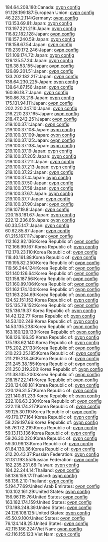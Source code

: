 184.64.208.180:Canada: [ovpn config](vpn/184_64_208_180.ovpn)  
91.128.199.187:European Union: [ovpn config](vpn/91_128_199_187.ovpn)  
46.223.2.114:Germany: [ovpn config](vpn/46_223_2_114.ovpn)  
113.153.69.81:Japan: [ovpn config](vpn/113_153_69_81.ovpn)  
113.197.221.219:Japan: [ovpn config](vpn/113_197_221_219.ovpn)  
116.82.182.128:Japan: [ovpn config](vpn/116_82_182_128.ovpn)  
118.157.240.59:Japan: [ovpn config](vpn/118_157_240_59.ovpn)  
118.158.67.54:Japan: [ovpn config](vpn/118_158_67_54.ovpn)  
119.239.172.246:Japan: [ovpn config](vpn/119_239_172_246.ovpn)  
121.109.174.72:Japan: [ovpn config](vpn/121_109_174_72.ovpn)  
126.125.57.24:Japan: [ovpn config](vpn/126_125_57_24.ovpn)  
126.38.53.155:Japan: [ovpn config](vpn/126_38_53_155.ovpn)  
126.89.201.51:Japan: [ovpn config](vpn/126_89_201_51.ovpn)  
133.202.182.217:Japan: [ovpn config](vpn/133_202_182_217.ovpn)  
138.64.230.225:Japan: [ovpn config](vpn/138_64_230_225.ovpn)  
138.64.87.156:Japan: [ovpn config](vpn/138_64_87_156.ovpn)  
160.86.18.7:Japan: [ovpn config](vpn/160_86_18_7.ovpn)  
160.86.78.218:Japan: [ovpn config](vpn/160_86_78_218.ovpn)  
175.131.94.111:Japan: [ovpn config](vpn/175_131_94_111.ovpn)  
202.220.247.10:Japan: [ovpn config](vpn/202_220_247_10.ovpn)  
218.220.237.165:Japan: [ovpn config](vpn/218_220_237_165.ovpn)  
218.47.242.251:Japan: [ovpn config](vpn/218_47_242_251.ovpn)  
219.100.37.1:Japan: [ovpn config](vpn/219_100_37_1.ovpn)  
219.100.37.108:Japan: [ovpn config](vpn/219_100_37_108.ovpn)  
219.100.37.109:Japan: [ovpn config](vpn/219_100_37_109.ovpn)  
219.100.37.125:Japan: [ovpn config](vpn/219_100_37_125.ovpn)  
219.100.37.138:Japan: [ovpn config](vpn/219_100_37_138.ovpn)  
219.100.37.19:Japan: [ovpn config](vpn/219_100_37_19.ovpn)  
219.100.37.205:Japan: [ovpn config](vpn/219_100_37_205.ovpn)  
219.100.37.211:Japan: [ovpn config](vpn/219_100_37_211.ovpn)  
219.100.37.213:Japan: [ovpn config](vpn/219_100_37_213.ovpn)  
219.100.37.22:Japan: [ovpn config](vpn/219_100_37_22.ovpn)  
219.100.37.4:Japan: [ovpn config](vpn/219_100_37_4.ovpn)  
219.100.37.50:Japan: [ovpn config](vpn/219_100_37_50.ovpn)  
219.100.37.58:Japan: [ovpn config](vpn/219_100_37_58.ovpn)  
219.100.37.67:Japan: [ovpn config](vpn/219_100_37_67.ovpn)  
219.100.37.7:Japan: [ovpn config](vpn/219_100_37_7.ovpn)  
219.100.37.90:Japan: [ovpn config](vpn/219_100_37_90.ovpn)  
219.107.19.8:Japan: [ovpn config](vpn/219_107_19_8.ovpn)  
220.153.181.67:Japan: [ovpn config](vpn/220_153_181_67.ovpn)  
222.12.236.65:Japan: [ovpn config](vpn/222_12_236_65.ovpn)  
60.33.5.147:Japan: [ovpn config](vpn/60_33_5_147.ovpn)  
60.62.85.87:Japan: [ovpn config](vpn/60_62_85_87.ovpn)  
61.215.167.117:Japan: [ovpn config](vpn/61_215_167_117.ovpn)  
112.162.92.136:Korea Republic of: [ovpn config](vpn/112_162_92_136.ovpn)  
112.166.99.167:Korea Republic of: [ovpn config](vpn/112_166_99_167.ovpn)  
112.170.23.110:Korea Republic of: [ovpn config](vpn/112_170_23_110.ovpn)  
118.40.161.88:Korea Republic of: [ovpn config](vpn/118_40_161_88.ovpn)  
119.195.82.250:Korea Republic of: [ovpn config](vpn/119_195_82_250.ovpn)  
119.56.244.124:Korea Republic of: [ovpn config](vpn/119_56_244_124.ovpn)  
121.140.126.64:Korea Republic of: [ovpn config](vpn/121_140_126_64.ovpn)  
121.158.187.56:Korea Republic of: [ovpn config](vpn/121_158_187_56.ovpn)  
121.160.89.106:Korea Republic of: [ovpn config](vpn/121_160_89_106.ovpn)  
121.162.174.104:Korea Republic of: [ovpn config](vpn/121_162_174_104.ovpn)  
121.163.234.69:Korea Republic of: [ovpn config](vpn/121_163_234_69.ovpn)  
124.52.151.152:Korea Republic of: [ovpn config](vpn/124_52_151_152.ovpn)  
125.135.79.152:Korea Republic of: [ovpn config](vpn/125_135_79_152.ovpn)  
125.136.19.37:Korea Republic of: [ovpn config](vpn/125_136_19_37.ovpn)  
14.42.122.77:Korea Republic of: [ovpn config](vpn/14_42_122_77.ovpn)  
14.53.102.249:Korea Republic of: [ovpn config](vpn/14_53_102_249.ovpn)  
14.53.135.238:Korea Republic of: [ovpn config](vpn/14_53_135_238.ovpn)  
163.180.129.133:Korea Republic of: [ovpn config](vpn/163_180_129_133.ovpn)  
168.126.166.35:Korea Republic of: [ovpn config](vpn/168_126_166_35.ovpn)  
175.193.62.140:Korea Republic of: [ovpn config](vpn/175_193_62_140.ovpn)  
175.202.27.133:Korea Republic of: [ovpn config](vpn/175_202_27_133.ovpn)  
210.223.25.185:Korea Republic of: [ovpn config](vpn/210_223_25_185.ovpn)  
211.219.218.46:Korea Republic of: [ovpn config](vpn/211_219_218_46.ovpn)  
211.245.38.155:Korea Republic of: [ovpn config](vpn/211_245_38_155.ovpn)  
211.250.219.200:Korea Republic of: [ovpn config](vpn/211_250_219_200.ovpn)  
211.38.105.200:Korea Republic of: [ovpn config](vpn/211_38_105_200.ovpn)  
218.157.22.141:Korea Republic of: [ovpn config](vpn/218_157_22_141.ovpn)  
220.124.88.181:Korea Republic of: [ovpn config](vpn/220_124_88_181.ovpn)  
220.126.31.57:Korea Republic of: [ovpn config](vpn/220_126_31_57.ovpn)  
221.140.81.233:Korea Republic of: [ovpn config](vpn/221_140_81_233.ovpn)  
222.106.63.230:Korea Republic of: [ovpn config](vpn/222_106_63_230.ovpn)  
222.118.174.217:Korea Republic of: [ovpn config](vpn/222_118_174_217.ovpn)  
39.125.30.119:Korea Republic of: [ovpn config](vpn/39_125_30_119.ovpn)  
49.170.177.164:Korea Republic of: [ovpn config](vpn/49_170_177_164.ovpn)  
58.229.197.66:Korea Republic of: [ovpn config](vpn/58_229_197_66.ovpn)  
58.76.172.219:Korea Republic of: [ovpn config](vpn/58_76_172_219.ovpn)  
59.13.113.136:Korea Republic of: [ovpn config](vpn/59_13_113_136.ovpn)  
59.26.30.220:Korea Republic of: [ovpn config](vpn/59_26_30_220.ovpn)  
59.30.99.13:Korea Republic of: [ovpn config](vpn/59_30_99_13.ovpn)  
61.84.130.36:Korea Republic of: [ovpn config](vpn/61_84_130_36.ovpn)  
212.20.43.37:Russian Federation: [ovpn config](vpn/212_20_43_37.ovpn)  
31.131.193.55:Russian Federation: [ovpn config](vpn/31_131_193_55.ovpn)  
182.235.231.66:Taiwan: [ovpn config](vpn/182_235_231_66.ovpn)  
184.22.244.14:Thailand: [ovpn config](vpn/184_22_244_14.ovpn)  
58.136.159.17:Thailand: [ovpn config](vpn/58_136_159_17.ovpn)  
58.136.2.10:Thailand: [ovpn config](vpn/58_136_2_10.ovpn)  
5.194.77.69:United Arab Emirates: [ovpn config](vpn/5_194_77_69.ovpn)  
103.102.161.29:United States: [ovpn config](vpn/103_102_161_29.ovpn)  
156.96.115.76:United States: [ovpn config](vpn/156_96_115_76.ovpn)  
163.182.174.159:United States: [ovpn config](vpn/163_182_174_159.ovpn)  
173.198.248.39:United States: [ovpn config](vpn/173_198_248_39.ovpn)  
24.126.108.125:United States: [ovpn config](vpn/24_126_108_125.ovpn)  
45.50.9.100:United States: [ovpn config](vpn/45_50_9_100.ovpn)  
76.124.148.25:United States: [ovpn config](vpn/76_124_148_25.ovpn)  
42.115.186.224:Viet Nam: [ovpn config](vpn/42_115_186_224.ovpn)  
42.116.155.123:Viet Nam: [ovpn config](vpn/42_116_155_123.ovpn)  

